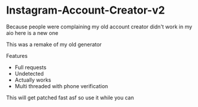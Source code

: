# Instagram-Account-Creator-v2
Because people were complaining my old account creator didn't work in my aio here is a new one

This was a remake of my old generator

Features
- Full requests
- Undetected
- Actually works
- Multi threaded with phone verification

This will get patched fast asf so use it while you can

